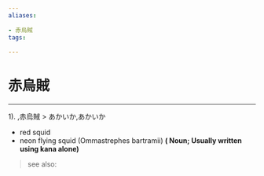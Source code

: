```yaml
---
aliases:
    
- 赤烏賊
tags:
    
---
```


# 赤烏賊
---
1).
,赤烏賊 > あかいか,あかいか

- red squid
- neon flying squid (Ommastrephes bartramii)
**( Noun; Usually written using kana alone)**
> see also: 
            
